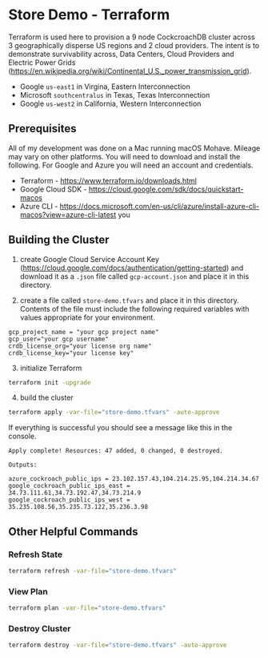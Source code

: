 # Store Demo - Terraform

Terraform is used here to provision a 9 node CockcroachDB cluster across 3 geographically disperse US regions and 2 cloud providers.  The intent is to demonstrate survivability across, Data Centers, Cloud Providers and Electric Power Grids (https://en.wikipedia.org/wiki/Continental_U.S._power_transmission_grid).
* Google `us-east1` in Virgina, Eastern Interconnection
* Microsoft `southcentralus` in Texas, Texas Interconnection
* Google `us-west2` in California, Western Interconnection
 
## Prerequisites
All of my development was done on a Mac running macOS Mohave.  Mileage may vary on other platforms.  You will need to download and install the following.  For Google and Azure you will need an account and credentials.
* Terraform - https://www.terraform.io/downloads.html
* Google Cloud SDK - https://cloud.google.com/sdk/docs/quickstart-macos
* Azure CLI - https://docs.microsoft.com/en-us/cli/azure/install-azure-cli-macos?view=azure-cli-latest
you

## Building the Cluster
1) create Google Cloud Service Account Key (https://cloud.google.com/docs/authentication/getting-started) and download it as a `.json` file called `gcp-account.json` and place it in this directory.

2) create a file called `store-demo.tfvars` and place it in this directory.  Contents of the file must include the following required variables with values appropriate for your environment.
```hcl-terraform
gcp_project_name = "your gcp project name"
gcp_user="your gcp username"
crdb_license_org="your license org name"
crdb_license_key="your license key"
```
3) initialize Terraform
```bash
terraform init -upgrade
```

4) build the cluster
```bash
terraform apply -var-file="store-demo.tfvars" -auto-approve
```

If everything is successful you should see a message like this in the console.
```text
Apply complete! Resources: 47 added, 0 changed, 0 destroyed.

Outputs:

azure_cockroach_public_ips = 23.102.157.43,104.214.25.95,104.214.34.67
google_cockroach_public_ips_east = 34.73.111.61,34.73.192.47,34.73.214.9
google_cockroach_public_ips_west = 35.235.108.56,35.235.73.122,35.236.3.98
```

## Other Helpful Commands

### Refresh State
```bash
terraform refresh -var-file="store-demo.tfvars"
```

### View Plan
```bash
terraform plan -var-file="store-demo.tfvars"
```

### Destroy Cluster
```bash
terraform destroy -var-file="store-demo.tfvars" -auto-approve
```

